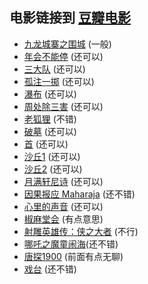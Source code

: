 电影链接到 [豆瓣电影](https://movie.douban.com)
---

- [九龙城寨之围城](https://movie.douban.com/subject/24284175) (一般)
- [年会不能停](https://movie.douban.com/subject/35725869) (还可以)
- [三大队](https://movie.douban.com/subject/35208463) (还可以)
- [孤注一掷](https://movie.douban.com/subject/35267224) (还可以)
- [瀑布](https://movie.douban.com/subject/35242938) (还可以)
- [周处除三害](https://movie.douban.com/subject/36151692) (还可以)
- [老狐狸](https://movie.douban.com/subject/35611467) (不错)
- [破墓](https://movie.douban.com/subject/35490167) (还可以)
- [首](https://movie.douban.com/subject/35359717) (还可以)
- [沙丘1](https://movie.douban.com/subject/3001114) (还可以)
- [沙丘2](https://movie.douban.com/subject/35575567) (还可以)
- [月满轩尼诗](https://movie.douban.com/subject/3777800) (还可以)
- [因果报应 Maharaja](https://movie.douban.com/subject/36934908/) (还不错)
- [心里的声音](https://movie.douban.com/subject/26435723/) (还可以)
- [椒麻堂会](https://movie.douban.com/subject/27305997/) (有点意思)
- [射雕英雄传：侠之大者](https://m.douban.com/movie/subject/36289423/) (不行)
- [哪吒之魔童闹海](https://movie.douban.com/subject/34780991/)(还不错)
- [唐探1900](https://movie.douban.com/subject/36282639/) (前面有点无聊)
- [戏台](https://movie.douban.com/subject/35483395/) (还不错)